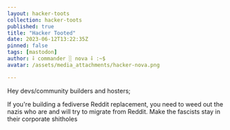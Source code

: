 ```yaml
---
layout: hacker-toots
collection: hacker-toots
published: true
title: "Hacker Tooted"
date: 2023-06-12T13:22:35Z
pinned: false
tags: [mastodon]
author: ⸸ commander ░ nova ⸸ :~$
avatar: /assets/media_attachments/hacker-nova.png

---
```


<p>Hey devs/community builders and hosters;</p><p>If you&#39;re building a fediverse Reddit replacement, you need to weed out the nazis who are and will try to migrate from Reddit. Make the fascists stay in their corporate shitholes</p>


